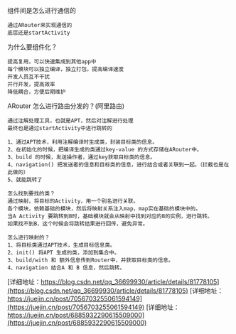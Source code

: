 
组件间是怎么进行通信的
```
通过ARouter来实现通信的
底层还是startActivity
```
为什么要组件化？
```
提高复用，可以快速集成到其他app中
每个模块可以独立编译，独立打包，提高编译速度
开发人员互不干扰
并行开发，提高效率
降低耦合，方便后期维护

```
ARouter 怎么进行路由分发的？(阿里路由)
```
通过注解处理工具，也就是APT，然后对注解进行处理
最终也是通过startActivity中进行跳转的

1、通过APT技术，利用注解编译时生成类，封装目标类的信息。
2、在初始化的时候，把编译生成的类通过key-value 的方式存储在ARouter中。
3、build 的时候，发送操作者，通过key获取目标类的信息。
4、navigation() 把发送者的信息和目标类的信息，进行结合或者关联到一起。（拦截也是在此做的）
5、就能跳转了

怎么找到要找的类？
通过映射，将目标的Activity，用一个别名进行关联。
各个模块，依赖基础的模块，然后将映射关系注入map，map实在基础的模块中的。
当A Activity 要跳转到B时，基础模块就会从映射中找到对应的B的实例，进行跳转。
如果找不到B，这个时候会将跳转结果进行回传，避免异常。

怎么进行映射的？
1、将目标类通过APT技术，生成目标信息类。
2、init() 将APT 生成的类，添加到集合中。
3、build/with 和 额外信息传到Router中，并获取目标类的信息。
4、navigation 结合A 和 B 信息，然后跳转。

```
[详细地址：https://blog.csdn.net/qq_36699930/article/details/81778105](https://blog.csdn.net/qq_36699930/article/details/81778105)
[详细地址：https://juejin.cn/post/7056703255061594149](https://juejin.cn/post/7056703255061594149)
[详细地址：https://juejin.cn/post/6885932290615509000](https://juejin.cn/post/6885932290615509000)